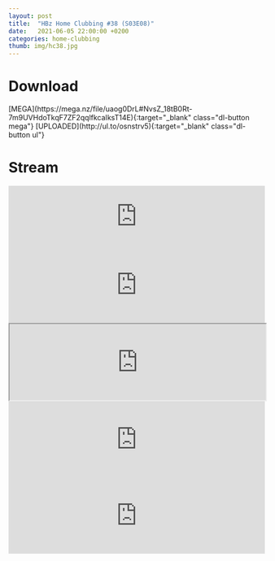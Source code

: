 ```yaml
---
layout: post
title:  "HBz Home Clubbing #38 (S03E08)"
date:   2021-06-05 22:00:00 +0200
categories: home-clubbing
thumb: img/hc38.jpg
---
```

<h1>Download</h1>
[MEGA](https://mega.nz/file/uaog0DrL#NvsZ_18tB0Rt-7m9UVHdoTkqF7ZF2qqlfkcaIksT14E){:target="_blank" class="dl-button mega"}
[UPLOADED](http://ul.to/osnstrv5){:target="_blank" class="dl-button ul"}

<h1>Stream</h1>
<iframe width="100%" height="120" src="https://www.mixcloud.com/widget/iframe/?hide_cover=1&feed=%2FHBz_Archive%2F05062021-hbz-home-clubbing-38-s03e08%2F" frameborder="0" ></iframe>

<iframe scrolling="no" id="hearthis_at_track_5975658" width="100%" height="150" src="https://app.hearthis.at/embed/5975658/transparent_black/?hcolor=&color=&style=2&block_size=2&block_space=1&background=1&waveform=0&cover=0&autoplay=0&css=" frameborder="0" allowtransparency allow="autoplay"><p>Listen to <a href="https://hearthis.at/hbzarchive/hc38/" target="_blank"> HBz Home Clubbing #38 (S03E08)</a> <span>by</span><a href="https://hearthis.at/hbzarchive/" target="_blank" >HBz_Archive</a> <span>on</span> <a href="https://hearthis.at/" target="_blank">hearthis.at</a></p></iframe>

<iframe id="lbry-iframe" width="100%" height="auto" src="https://odysee.com/$/embed/hc38/83b519ce28f4c857392bbc5576cf4cfc228fe2a6?r=DgzV1r6o8wsmEEG4g96yVhvmv6p27qo2" allowfullscreen></iframe>

<iframe src="https://vivo.sx/embed/0997a3f690" width="100%" height="auto" scrolling="no" frameborder="0" allowfullscreen></iframe>

<iframe src="https://voe.sx/e/y2ln43qr6dkv" width="100%" height="auto" scrolling="no" frameborder="0" allowfullscreen></iframe>